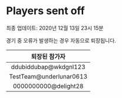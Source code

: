 # Players sent off
최종 업데이트: 2020년 12월 13일 23시 15분


경기 중 오류가 발생하는 경우 자동으로 퇴장됩니다.


| 퇴장된 참가자 |
|:---:|
| ddubiddubap@wkdgnl123 |
| TestTeam@underlunar0613 |
| 0000000000@delight28 |